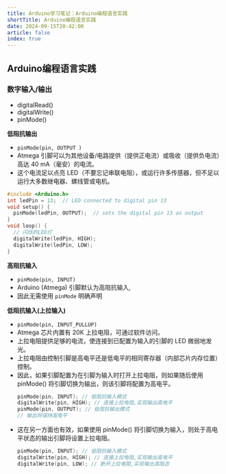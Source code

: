 ```yaml
---
title: Arduino学习笔记：Arduino编程语言实践
shortTitle: Arduino编程语言实践
date: 2024-09-15T20:42:00
article: false 
index: true
---
```


## Arduino编程语言实践


### 数字输入/输出

- digitalRead()
- digitalWrite()
- pinMode()


**低阻抗输出**

- `pinMode(pin, OUTPUT )`
- Atmega 引脚可以为其他设备/电路提供（提供正电流）或吸收（提供负电流）高达 40 mA（毫安）的电流。
- 这个电流足以点亮 LED（不要忘记串联电阻），或运行许多传感器，但不足以运行大多数继电器、螺线管或电机。


```c
#include <Arduino.h>
int ledPin = 13;  // LED connected to digital pin 13
void setup() {
  pinMode(ledPin, OUTPUT);  // sets the digital pin 13 as output
}
void loop() {
  // 闪烁的LED灯
  digitalWrite(ledPin, HIGH);
  digitalWrite(ledPin, LOW);
}
```

**高阻抗输入**

- `pinMode(pin, INPUT)`
- Arduino (Atmega) 引脚默认为高阻抗输入,
- 因此无需使用 `pinMode` 明确声明



**低阻抗输入(上拉输入)**
- `pinMode(pin, INPUT_PULLUP)`
- Atmega 芯片内置有 20K 上拉电阻，可通过软件访问。
- 上拉电阻提供足够的电流，使连接到已配置为输入的引脚的 LED 微弱地发光。
- 上拉电阻由控制引脚是高电平还是低电平的相同寄存器（内部芯片内存位置）控制。
- 因此，如果引脚配置为在引脚为输入时打开上拉电阻，则如果随后使用 pinMode() 将引脚切换为输出，则该引脚将配置为高电平。
  ```c
  pinMode(pin, INPUT); // 低阻抗输入模式
  digitalWrite(pin, HIGH); // 连接上拉电阻,实现输出高电平
  pinMode(pin, OUTPUT); // 低阻抗输出模式
  // 输出将保持高电平
  ```
- 这在另一方面也有效，如果使用 pinMode() 将引脚切换为输入，则处于高电平状态的输出引脚将设置上拉电阻。
  ```c
  pinMode(pin, INPUT); // 低阻抗输入模式
  digitalWrite(pin, HIGH); // 连接上拉电阻,实现输出高电平
  digitalWrite(pin, LOW); // 断开上拉电阻,实现输出高阻态
  ```